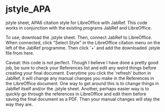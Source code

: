 # jstyle_APA
jstyle sheet, APA6 citation style for LibreOffice with JabRef.
This code works in conjunction with the existing programs JabRef and LibreOffice.

To use, download the .jstyle sheet. Then, connect JabRef to LibreOffice. When connected, click "Select Style" in 
the LibreOffice citation menu on the left of the JabRef programme. Then click '+' and add the downloaded 
.jstyle file from here.

Caveat: this code is not perfect. Though I believe I have done a pretty good job, be sure to check your References list and edit 
any weird things before creating your final document. Everytime you click the 'refresh' button in JabRef, it will change any 
manual changes you make in the References in the LibreOffice document. One way to get around this is to change things
in JabRef itself and/or the .jstyle sheet. Another, perhaps easier way is to quickly go through the references
in LibreOffice and edit them before saving the final document as a PDF. Then your manual changes will stay the way they are.
